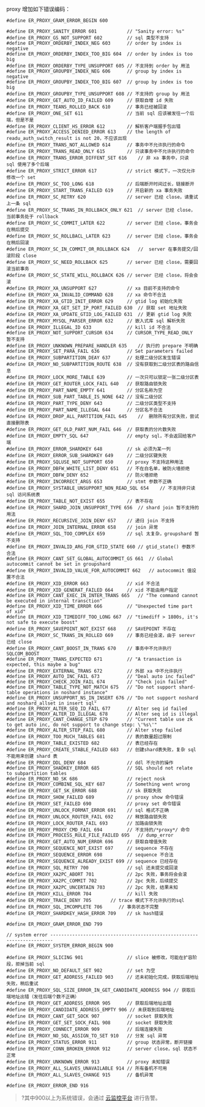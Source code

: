 proxy 增加如下错误编码：

	#define ER_PROXY_GRAM_ERROR_BEGIN 600
	
	#define ER_PROXY_SANITY_ERROR 601           // "Sanity error: %s"
	#define ER_PROXY_GS_NOT_SUPPORT 602         // sql 类型不支持
	#define ER_PROXY_ORDERBY_INDEX_NEG 603      // order by index is negative
	#define ER_PROXY_ORDERBY_INDEX_TOO_BIG 604  // order by index is too big
	#define ER_PROXY_ORDERBY_TYPE_UNSUPPORT 605 // 不支持到 order by 用法
	#define ER_PROXY_GROUPBY_INDEX_NEG 606      // group by index is negative
	#define ER_PROXY_GROUPBY_INDEX_TOO_BIG 607  // group by index is too big
	#define ER_PROXY_GROUPBY_TYPE_UNSUPPORT 608 // 不支持的 group by 用法
	#define ER_PROXY_GET_AUTO_ID_FAILED 609     // 获取自增 id 失败
	#define ER_PROXY_TEANS_ROLLED_BACK 610      // 事务已经被回滚
	#define ER_PROXY_ONE_SET 611                // 当前 sql 应该被发往一个后端，但是不是
	#define ER_PROXY_CLIENT_HS_ERROR 612        // 解析客户端握手包出错
	#define ER_PROXY_ACCESS_DENIED_ERROR 613    // the length of readu_auth_switch_result is not 20，不应该出现
	#define ER_PROXY_TRANS_NOT_ALLOWED 614      // 事务中不允许执行的命令
	#define ER_PROXY_TRANS_READ_ONLY 615        // 只读事务中不允许执行的命令
	#define ER_PROXY_TRANS_ERROR_DIFFENT_SET 616    // 非 xa 事务中，只读 sql 使用了多个后端
	#define ER_PROXY_STRICT_ERROR 617           // strict 模式下，一次仅允许修改一个 set
	#define ER_PROXY_SC_TOO_LONG 618            // 后端断开时间过长，链接断开
	#define ER_PROXY_START_TRANS_FAILED 619     // 开启新的 xa 事务失败
	#define ER_PROXY_SC_RETRY 620               // server 已经 close，请重试上一条 sql
	#define ER_PROXY_SC_TRANS_IN_ROLLBACK_ONLY 621  // server 已经 close，当前事务处于 rollback
	#define ER_PROXY_SC_COMMIT_LATER 622        // server 已经 close，事务会在稍后提交
	#define ER_PROXY_SC_ROLLBACL_LATER 623      // server 已经 close，事务会在稍后回滚
	#define ER_PROXY_SC_IN_COMMIT_OR_ROLLBACK 624   //  server 在事务提交/回滚阶段 close
	#define ER_PROXY_SC_NEED_ROLLBACK 625       // server 已经 close，需要回滚当前事务
	#define ER_PROXY_SC_STATE_WILL_ROLLBACK 626 // server 已经 close，将会会滚
	#define ER_PROXY_XA_UNSUPPORT 627           // xa 目前不支持的命令
	#define ER_PROXY_XA_INVALID_COMMAND 628     // xa 命令不合法
	#define ER_PROXY_XA_GTID_INIT_ERROR 629     // gtid log 初始化失败
	#define ER_PROXY_XA_GET_SET_IP_PORT_FAILED 630  // 获取 set 地址失败
	#define ER_PROXY_XA_UPDATE_GTID_LOG_FAILED 631  // 更新 gtid log 失败
	#define ER_PROXY_MYSQL_PARSER_ERROR 632     // 嵌入式库 sql 解析失败
	#define ER_PROXY_ILLEGAL_ID 633             // kill id 不合法
	#define ER_PROXY_NOT_SUPPORT_CURSOR 634     // CURSOR_TYPE_READ_ONLY 暂不支持
	#define ER_PROXY_UNKNOWN_PREPARE_HANDLER 635    // 执行的 prepare 不明确
	#define ER_PROXY_SET_PARA_FAIL 636          // Set parameters failed
	#define ER_PROXY_SUBPARTITION_DEAY 637      // 处理二级分区发生错误
	#define ER_PROXY_NO_SUBPARTITION_ROUTE 638  // 没有获取到二级分区表的路由信息
	#define ER_PROXY_LOCK_MORE_TABLE 639        // 一次只可以锁定一张二级分区表
	#define ER_PROXY_GET_ROUTER_LOCK_FAIL 640   // 获取路由锁失败
	#define ER_PROXY_PART_NAME_EMPTY 641        // 分区名称为空
	#define ER_PROXY_SUB_PART_TABLE_IS_NONE 642 // 没有二级分区
	#define ER_PROXY_PART_TYPE_DENY 643         // 二级分区类型不支持
	#define ER_PROXY_PART_NAME_ILLEGAL 644      // 分区名不合法
	#define ER_PROXY_DROP_ALL_PARTITION_FAIL 645    //  删除所有分区失败，尝试直接删除表
	#define ER_PROXY_GET_OLD_PART_NUM_FAIL 646  // 获取表的分片数失败
	#define ER_PROXY_EMPTY_SQL 647              // empty sql，不会返回给客户端
	#define ER_PROXY_ERROR_SHARDKEY 648         // sk 必须为某一列
	#define ER_PROXY_ERROR_SUB_SHARDKEY 649     // 二级分区键失败
	#define ER_PROXY_SQLUSE_NOT_SUPPORT 650     // proxy 不支持这种用法
	#define ER_PROXY_DBFW_WHITE_LIST_DENY 651   // 不在白名单，被防火墙拒绝
	#define ER_PROXY_DBFW_DENY 652              // 防火墙拒绝
	#define ER_PROXY_INCORRECT_ARGS 653         // stmt 参数不正确
	#define ER_PROXY_SYSTABLE_UNSUPPORT_NON_READ_SQL 654    // 不支持非只读 sql 访问系统表
	#define ER_PROXY_TABLE_NOT_EXIST 655        // 表不存在
	#define ER_PROXY_SHARD_JOIN_UNSUPPORT_TYPE 656  // shard join 暂不支持的用法
	#define ER_PROXY_RECURSIVE_JOIN_DENY 657    // 递归 join 不支持
	#define ER_PROXY_JOIN_INTERNAL_ERROR 658    // join 异常
	#define ER_PROXY_SQL_TOO_COMPLEX 659        // sql 太复杂，groupshard 暂不支持
	#define ER_PROXY_INVALID_ARG_FOR_GTID_STATE 660 // gtid_state() 参数不合法
	#define ER_PROXY_CANT_SET_GLOBAL_AUTOCOMMIT_GS 661  // Global autocommit cannot be set in groupshard
	#define ER_PROXY_INVALID_VALUE_FOR_AUTOCOMMIT 662   // autocommit 值设置不合法
	#define ER_PROXY_XID_ERROR 663              // xid 不合法
	#define ER_PROXY_XID_GENERAT_FAILED 664     // xid 不能由用户指定
	#define ER_PROXY_CANT_EXEC_IN_INTER_TRANS 665   // "The command cannot be executed in internal transction"
	#define ER_PROXY_XID_TIME_ERROR 666         // "Unexpected time part of xid"
	#define ER_PROXY_XID_TIMEDIFF_TOO_LONG 667  // "timediff > 1800s, it's not safe to execute boost"
	#define ER_PROXY_SAVEPOINT_NOT_EXIST 668    // SAVEPOINT 不存在
	#define ER_PROXY_SC_TRANS_IN_ROLLED 669     // 事务已经会滚，由于 serevr 已经 close
	#define ER_PROXY_CANT_BOOST_IN_TRANS 670    // 事务中不允许执行 SQLCOM_BOOST
	#define ER_PROXY_TRANS_EXPECTED 671         // "A transaction is expected, this maybe a bug"
	#define ER_PROXY_EXTERNAL_TRANS 672         // 外部 xa 中不允许执行
	#define ER_PROXY_AUTO_INC_FAIL 673          // "Deal auto inc failed"
	#define ER_PROXY_CHECK_JOIN_FAIL 674        // "Check join failed"
	#define ER_PROXY_TABLE_TYPE_NOT_MATCH 675   // "Do not support shard-table operations in noshard instance"
	#define ER_PROXY_UNSUPPORT_NS_IN_INSERT 676 // "Do not support noshard and noshard_allset in insert sql"
	#define ER_PROXY_ALTER_SEQ_ID_FAIL 677      // Alter seq id failed
	#define ER_PROXY_ALTER_ID_ILLEGAL 678       // Alter seq id is illegal
	#define ER_PROXY_CANT_CHANGE_STEP 679       // "Current table use zk to get auto inc, do not support to change step: \'%s\'"
	#define ER_PROXY_ALTER_STEP_FAIL 680        // Alter step failed
	#define ER_PROXY_TOO_MUCH_TABLES 681        // 表的数量超过限制
	#define ER_PROXY_TABLE_EXISTED 682          // 表已经存在
	#define ER_PROXY_CREATE_STABLE_FAILED 683   // 创建shard表失败，复杂 sql 不能用来创建 shard 表
	#define ER_PROXY_DDL_DENY 684               // ddl 不允许的操作
	#define ER_PROXY_SHADKEY_ERROR 685          // SQL should not relate to subpartition tables
	#define ER_PROXY_NO_SK 686                  // reject nosk
	#define ER_PROXY_COMBINE_SQL_KEY 687        // Something went wrong
	#define ER_PROXY_GET_SK_ERROR 688           // sk 获取失败
	#define ER_PROXY_SHOW_FAILED 689            // proxy show 命令错误
	#define ER_PROXY_SET_FAILED 690             // proxy set 命令错误
	#define ER_PROXY_UNLOCK_FORMAT_ERROR 691    // sql 格式不正确
	#define ER_PROXY_UNLOCK_ROUTER_FAIL 692     // 释放路由锁失败
	#define ER_PROXY_LOCK_ROUTER_FAIL 693       // 加路由锁失败
	#define ER_PROXY_PROXY_CMD_FAIL 694         // 不支持的/*proxy*/ 命令
	#define ER_PROXY_PROCESS_RULE_FILE_FAILED 695   // dump_error
	#define ER_PROXY_GET_AUTO_NUM_ERROR 696     // 获取自增值失败
	#define ER_PROXY_SEQUENCE_NOT_EXIST 697     // sequence 不存在
	#define ER_PROXY_SEQUENCE_ERROR 698         // sequence 不合法
	#define ER_PROXY_SEQUENCE_ALREADY_EXIST 699 // sequence 已经存在
	#define ER_PROXY_SQL_RETRY 700              // sql 还未提交或回滚
	#define ER_PROXY_XA2PC_ABORT 701            // 2pc 失败，事务将会会滚
	#define ER_PROXY_XA2PC_COMMIT 702           // 2pc 失败，后续提交
	#define ER_PROXY_XA2PC_UNCERTAIN 703        // 2pc 失败，结果未知
	#define ER_PROXY_KILL_ERROR 704             // kill 失败
	#define ER_PROXY_TRACE_DENY	705		  // trace 模式下不允许执行的sql
	#define ER_PROXY_SQL_IMCOMPLETE 706		 // 事务状态不完整
	#define ER_PROXY_SHARDKEY_HASH_ERROR 709	// sk hash错误
	
	#define ER_PROXY_GRAM_ERROR_END 799         
	
	// system error -----------------------------------------------------------------------
	#define ER_PROXY_SYSTEM_ERROR_BEGIN 900
	
	#define ER_PROXY_SLICING 901                // slice 被修改，可能在扩容阶段，拒掉当前 sql
	#define ER_PROXY_NO_DEFAULT_SET 902         // set 为空
	#define ER_PROXY_GET_ADDRESS_FAILED 903     // 还未初始化完成，获取后端地址失败，稍后重试
	#define ER_PROXY_SQL_SIZE_ERROR_IN_GET_CANDIDATE_ADDRESS 904 // 获取后端地址出错（发往后端个数不正确）
	#define ER_PROXY_GET_ADDRESS_ERROR 905      // 获取后端地址出错
	#define ER_PROXY_CANDIDATE_ADDRESS_EMPTY 906 // 未获取到后端地址
	#define ER_PROXY_CANT_GET_SOCK 907          // socket 获取失败	
	#define ER_PROXY_GET_SET_SOCK_FAIL 908      // socket 获取失败
	#define ER_PROXY_CONNECT_ERROR 909          // 后端连接失败
	#define ER_PROXY_NO_SQL_ASSIGN_TO_SET 910   // 分发 sql 异常
	#define ER_PROXY_STATUS_ERROR 911           // group 状态异常，断开链接
	#define ER_PROXY_CONN_BROKEN_ERROR 912      // server close，sql 状态不正常
	#define ER_PROXY_UNKNOWN_ERROR 913          // proxy 未知错误
	#define ER_PROXY_ALL_SLAVES_UNAVAILABLE 914 // 所有备机不可用
	#define ER_PROXY_ALL_SLAVES_CHANGE 915      // 备机异常
	
	#define ER_PROXY_ERROR_END 916


>?其中900以上为系统错误，会通过 [云监控平台](https://console.cloud.tencent.com/monitor/overview) 进行告警。
